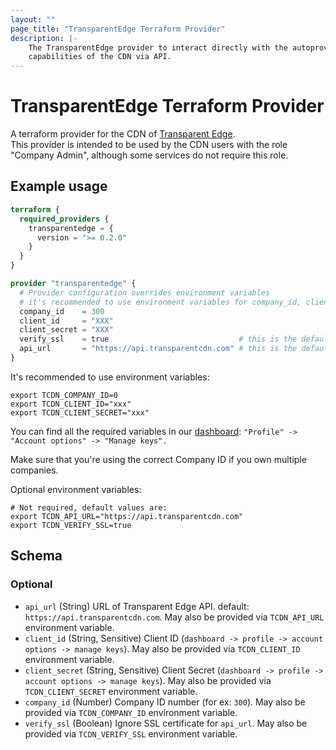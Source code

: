 ```yaml
---
layout: ""
page_title: "TransparentEdge Terraform Provider"
description: |-
    The TransparentEdge provider to interact directly with the autoprovisioning
    capabilities of the CDN via API.
---
```


# TransparentEdge Terraform Provider

A terraform provider for the CDN of [Transparent Edge](https://www.transparentedge.eu/).  
This provider is intended to be used by the CDN users with the role "Company Admin", although some services do not require this role.

## Example usage

```terraform
terraform {
  required_providers {
    transparentedge = {
      version = ">= 0.2.0"
    }
  }
}

provider "transparentedge" {
  # Provider configuration overrides environment variables
  # it's recommended to use environment variables for company_id, client_id and client_secret
  company_id    = 300
  client_id     = "XXX"
  client_secret = "XXX"
  verify_ssl    = true                             # this is the default value
  api_url       = "https://api.transparentcdn.com" # this is the default value
}
```

It's recommended to use environment variables:  

```shell
export TCDN_COMPANY_ID=0
export TCDN_CLIENT_ID="xxx"
export TCDN_CLIENT_SECRET="xxx"
```

You can find all the required variables in our [dashboard](https://dashboard.transparentcdn.com/): `"Profile" -> "Account options" -> "Manage keys".`  

Make sure that you're using the correct Company ID if you own multiple companies.  

Optional environment variables:  

```shell
# Not required, default values are:
export TCDN_API_URL="https://api.transparentcdn.com"
export TCDN_VERIFY_SSL=true
```

<!-- schema generated by tfplugindocs -->
## Schema

### Optional

- `api_url` (String) URL of Transparent Edge API. default: `https://api.transparentcdn.com`. May also be provided via `TCDN_API_URL` environment variable.
- `client_id` (String, Sensitive) Client ID (`dashboard -> profile -> account options -> manage keys`). May also be provided via `TCDN_CLIENT_ID` environment variable.
- `client_secret` (String, Sensitive) Client Secret (`dashboard -> profile -> account options -> manage keys`). May also be provided via `TCDN_CLIENT_SECRET` environment variable.
- `company_id` (Number) Company ID number (for ex: `300`). May also be provided via `TCDN_COMPANY_ID` environment variable.
- `verify_ssl` (Boolean) Ignore SSL certificate for `api_url`. May also be provided via `TCDN_VERIFY_SSL` environment variable.
